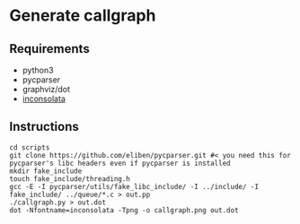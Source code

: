 # Generate callgraph

## Requirements

  - python3
  - pycparser
  - graphviz/dot
  - [inconsolata](https://fonts.google.com/specimen/Inconsolata)

## Instructions

```
cd scripts
git clone https://github.com/eliben/pycparser.git #< you need this for pycparser's libc headers even if pycparser is installed
mkdir fake_include
touch fake_include/threading.h
gcc -E -I pycparser/utils/fake_libc_include/ -I ../include/ -I fake_include/ ../queue/*.c > out.pp
./callgraph.py > out.dot
dot -Nfontname=inconsolata -Tpng -o callgraph.png out.dot
```

